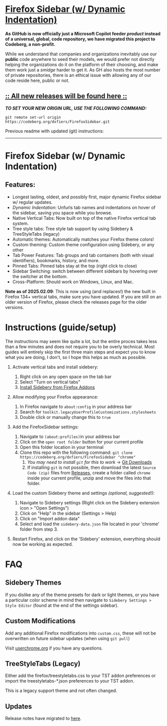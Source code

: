 # [Firefox Sidebar (w/ Dynamic Indentation)](https://codeberg.org/dxfiers/FirefoxSidebar)

**As GitHub is now officially just a Microsoft Copilot feeder *product* instead of a universal, global,  code repository, we have migrated this project to Codeberg, a non-profit.**

While we understand that companies and organizations inevitably use our **public** code anywhere to seed their models, we would prefer not directly helping the organizations do it on the platform of their choosing, and make them work just a *smidge* harder to get it. As GH also hosts the most number of private repositories, there is an ethical issue with allowing any of our code reside here, public or not. 

## **[ :: All new releases will be found here :: ](https://codeberg.org/dxfiers/FirefoxSidebar)**

***TO SET YOUR NEW ORIGIN URL, USE THE FOLLOWING COMMAND:***

```
git remote set-url origin https://codeberg.org/dxfiers/FirefoxSidebar.git
```

Previous readme with updated (git) instructions:

---

# Firefox Sidebar (w/ Dynamic Indentation)


## Features:

  - Longest lasting, oldest, and possibly first, major dynamic Firefox sidebar w/ regular updates.
  - *Dynamic Indentation*: Unfurls tab names and indentations on hover of the sidebar, saving you space while you browse.
  - Native Vertical Tabs: Now built on top of the native Firefox vertical tab system.
  - Tree style tabs: Tree style tab support by using Sidebery & TreeStyleTabs (legacy)
  - Automatic themes: Automatically matches your Firefox theme colors!
  - Custom theming: Custom theme configuration using Sidebery, or any other
  - Tab Power Features: Tab groups and tab containers (both with visual identifiers), bookmarks, history, and more.
  - Pinned Tabs: Pinned tabs stay at the top (right click to close)
  - Sidebar Switching: switch between different sidebars by hovering over the switcher at the bottom.
  - Cross-Platform: Should work on Windows, Linux, and Mac. 

**Note as of 2025.02.09**: This is now using (and replaces!) the new built in Firefox 134+ vertical tabs, make sure you have updated. If you are still on an older version of Firefox, please check the releases page for the older versions. 

# Instructions (guide/setup)

The instructions may seem like quite a lot, but the entire proces takes less than a few minutes and does not require you to be overly technical. Most guides will entirely skip the first three main steps and expect you to know what you are doing, I don't, so I hope this helps as much as possible.

1. Activate vertical tabs and install sidebery:
    1. Right click on any open space on the tab bar
    2. Select "Turn on vertical tabs"
    3. [Install Sidebery from Firefox Addons](https://addons.mozilla.org/en-US/firefox/addon/sidebery/)

2. Allow modifying your Firefox appearance:
    1. In Firefox navigate to `about:config` in your address bar
    2. Search for `toolkit.legacyUserProfileCustomizations.stylesheets`
    3. Double click or manually change this to `true`

3. Add the FirefoxSidebar settings:
    1. Navigate to `(about:profiles)`in your address bar
    2. Click on the `open root folder` button for your current profile
    3. Open this folder location in your terminal
    4. Clone this repo with the following command: `git clone https://codeberg.org/dxfiers/FirefoxSidebar "chrome"`
        1. *You may need to install `git` for this to work* -> [Git Downloads](https://git-scm.com/downloads)
        2. If installing `git` is not possible, then download the latest `Source Code (zip)` files from [Releases](https://codeberg.org/dxfiers/FirefoxSidebar/releases), create a folder called `chrome` inside your current profile, unzip and move the files into that folder.

4. Load the custom Sidebery theme and settings *(optional, suggested!)*:
    1. Navigate to Sidebery settings (Right click on the Sidebery extension icon > "Open Settings")
    2. Click on "Help" in the sidebar (Settings > Help)
    3. Click on "Import addon data"
    4. Select and load the `sidebery-data.json` file located in your 'chrome' folder from step 3.

5. Restart Firefox, and click on the 'Sidebery' extension, everything should now be working as expected. 

# FAQ 

## Sidebery Themes

If you dislike any of the theme presets for dark or light themes, or you have a particular color scheme in mind then navigate to `Sidebery Settings > Style Editor` (found at the end of the settings sidebar).

## Custom Modifications

Add any additional Firefox modifications into `custom.css`, these will not be overwritten on future sidebar updates (when using `git pull`)

Visit [userchrome.org](https://www.userchrome.org/how-create-userchrome-css.html) if you have any questions.

## TreeStyleTabs (Legacy)

Either add the firefox/treestyletabs.css to your TST addon preferences or import the treestyletabs-\*.json preferences to your TST addon.

This is a legacy support theme and not often changed. 

## Updates

Release notes have migrated to [here](https://codeberg.org/dxfiers/FirefoxSidebar/releases). 